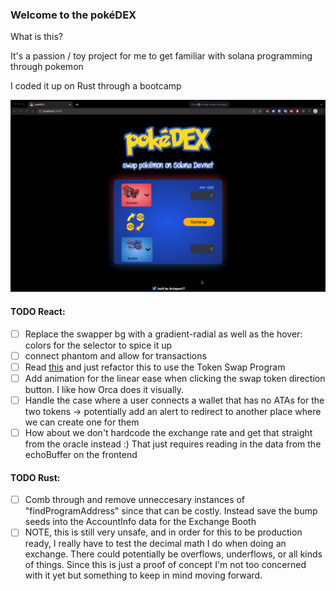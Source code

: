 ### Welcome to the pokéDEX

What is this?

It's a passion / toy project for me to get familiar with solana programming through pokemon

I coded it up on Rust through a bootcamp

<img src="./frontend/assets/poke-dex.gif" alt="Demo image" />

#### TODO React:

- [ ] Replace the swapper bg with a gradient-radial as well as the hover: colors for the selector to spice it up
- [ ] connect phantom and allow for transactions
- [ ] Read [this](https://spl.solana.com/token-swap) and just refactor this to use the Token Swap Program
- [ ] Add animation for the linear ease when clicking the swap token direction button. I like how Orca does it visually.
- [ ] Handle the case where a user connects a wallet that has no ATAs for the two tokens -> potentially add an alert to redirect to another place where we can create one for them
- [ ] How about we don't hardcode the exchange rate and get that straight from the oracle instead :) That just requires reading in the data from the echoBuffer on the frontend

#### TODO Rust:

- [ ] Comb through and remove unneccesary instances of "findProgramAddress" since that can be costly. Instead save the bump seeds into the AccountInfo data for the Exchange Booth
- [ ] NOTE, this is still very unsafe, and in order for this to be production ready, I really have to test the decimal math I do when doing an exchange. There could potentially be overflows, underflows, or all kinds of things. Since this is just a proof of concept I'm not too concerned with it yet but something to keep in mind moving forward.
